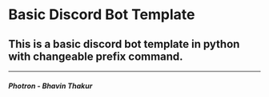 # Basic Discord Bot Template

## This is a basic discord bot template in python with changeable prefix command.

----

##### Photron - Bhavin Thakur
